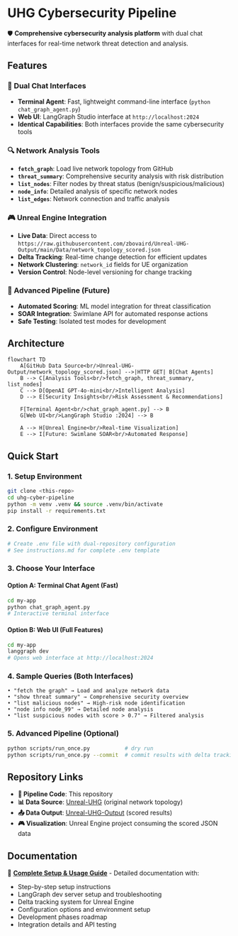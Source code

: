 # UHG Cybersecurity Pipeline

🛡️ **Comprehensive cybersecurity analysis platform** with dual chat interfaces for real-time network threat detection and analysis.

## Features

### **🤖 Dual Chat Interfaces**
- **Terminal Agent**: Fast, lightweight command-line interface (`python chat_graph_agent.py`)
- **Web UI**: LangGraph Studio interface at `http://localhost:2024`
- **Identical Capabilities**: Both interfaces provide the same cybersecurity tools

### **🔍 Network Analysis Tools**
- **`fetch_graph`**: Load live network topology from GitHub
- **`threat_summary`**: Comprehensive security analysis with risk distribution
- **`list_nodes`**: Filter nodes by threat status (benign/suspicious/malicious)
- **`node_info`**: Detailed analysis of specific network nodes
- **`list_edges`**: Network connection and traffic analysis

### **🎮 Unreal Engine Integration**
- **Live Data**: Direct access to `https://raw.githubusercontent.com/zbovaird/Unreal-UHG-Output/main/Data/network_topology_scored.json`
- **Delta Tracking**: Real-time change detection for efficient updates
- **Network Clustering**: `network_id` fields for UE organization
- **Version Control**: Node-level versioning for change tracking

### **🔄 Advanced Pipeline (Future)**
- **Automated Scoring**: ML model integration for threat classification
- **SOAR Integration**: Swimlane API for automated response actions
- **Safe Testing**: Isolated test modes for development

## Architecture

```mermaid
flowchart TD
    A[GitHub Data Source<br/>Unreal-UHG-Output/network_topology_scored.json] -->|HTTP GET| B[Chat Agents]
    B --> C[Analysis Tools<br/>fetch_graph, threat_summary, list_nodes]
    C --> D[OpenAI GPT-4o-mini<br/>Intelligent Analysis]
    D --> E[Security Insights<br/>Risk Assessment & Recommendations]
    
    F[Terminal Agent<br/>chat_graph_agent.py] --> B
    G[Web UI<br/>LangGraph Studio :2024] --> B
    
    A --> H[Unreal Engine<br/>Real-time Visualization]
    E --> I[Future: Swimlane SOAR<br/>Automated Response]
```

## Quick Start

### 1. Setup Environment
```bash
git clone <this-repo>
cd uhg-cyber-pipeline
python -m venv .venv && source .venv/bin/activate
pip install -r requirements.txt
```

### 2. Configure Environment
```bash
# Create .env file with dual-repository configuration
# See instructions.md for complete .env template
```

### 3. Choose Your Interface

#### **Option A: Terminal Chat Agent (Fast)**
```bash
cd my-app
python chat_graph_agent.py
# Interactive terminal interface
```

#### **Option B: Web UI (Full Features)**
```bash
cd my-app
langgraph dev
# Opens web interface at http://localhost:2024
```

### 4. Sample Queries (Both Interfaces)
```
• "fetch the graph" → Load and analyze network data
• "show threat summary" → Comprehensive security overview  
• "list malicious nodes" → High-risk node identification
• "node info node_99" → Detailed node analysis
• "list suspicious nodes with score > 0.7" → Filtered analysis
```

### 5. Advanced Pipeline (Optional)
```bash
python scripts/run_once.py           # dry run
python scripts/run_once.py --commit  # commit results with delta tracking
```

## Repository Links

- **🔧 Pipeline Code**: This repository
- **📊 Data Source**: [Unreal-UHG](https://github.com/zbovaird/Unreal-UHG) (original network topology)
- **📤 Data Output**: [Unreal-UHG-Output](https://github.com/zbovaird/Unreal-UHG-Output) (scored results)
- **🎮 Visualization**: Unreal Engine project consuming the scored JSON data

## Documentation

📖 **[Complete Setup & Usage Guide](instructions.md)** - Detailed documentation with:
- Step-by-step setup instructions
- LangGraph dev server setup and troubleshooting
- Delta tracking system for Unreal Engine
- Configuration options and environment setup
- Development phases roadmap
- Integration details and API testing
